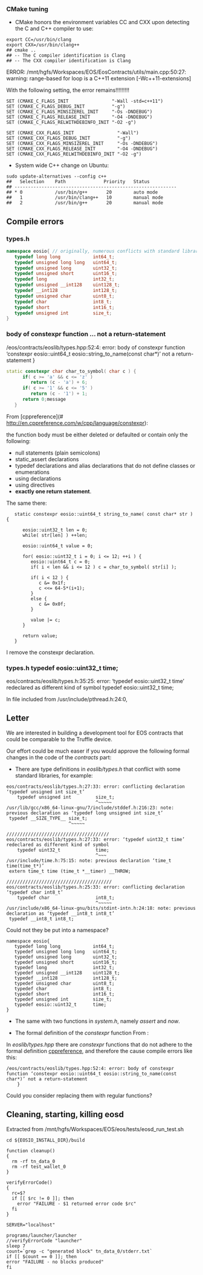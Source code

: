 ### CMake tuning
* CMake honors the environment variables CC and CXX upon detecting the C and C++ compiler to use:
```
export CC=/usr/bin/clang
export CXX=/usr/bin/clang++
## cmake ..
## -- The C compiler identification is Clang
## -- The CXX compiler identification is Clang

```
ERROR: 
/mnt/hgfs/Workspaces/EOS/EosContracts/utils/main.cpp:50:27: warning: range-based for loop is a C++11 extension [-Wc++11-extensions]

With the following setting, the error remains!!!!!!!!!
```
SET (CMAKE_C_FLAGS_INIT                "-Wall -std=c++11")
SET (CMAKE_C_FLAGS_DEBUG_INIT          "-g")
SET (CMAKE_C_FLAGS_MINSIZEREL_INIT     "-Os -DNDEBUG")
SET (CMAKE_C_FLAGS_RELEASE_INIT        "-O4 -DNDEBUG")
SET (CMAKE_C_FLAGS_RELWITHDEBINFO_INIT "-O2 -g")

SET (CMAKE_CXX_FLAGS_INIT                "-Wall")
SET (CMAKE_CXX_FLAGS_DEBUG_INIT          "-g")
SET (CMAKE_CXX_FLAGS_MINSIZEREL_INIT     "-Os -DNDEBUG")
SET (CMAKE_CXX_FLAGS_RELEASE_INIT        "-O4 -DNDEBUG")
SET (CMAKE_CXX_FLAGS_RELWITHDEBINFO_INIT "-O2 -g")
```
* System wide C++ change on Ubuntu:
```
sudo update-alternatives --config c++
##   Selection    Path              Priority   Status
## ------------------------------------------------------------
## * 0            /usr/bin/g++       20        auto mode
##   1            /usr/bin/clang++   10        manual mode
##   2            /usr/bin/g++       20        manual mode
```
## Compile errors

### types.h
```cpp
namespace eosio{ // originally, numerous conflicts with standard libraries.
   typedef long long            int64_t;
   typedef unsigned long long   uint64_t;
   typedef unsigned long        uint32_t;
   typedef unsigned short       uint16_t; 
   typedef long                 int32_t;
   typedef unsigned __int128    uint128_t;
   typedef __int128             int128_t;
   typedef unsigned char        uint8_t;
   typedef char                 int8_t;
   typedef short                int16_t;
   typedef unsigned int         size_t;
}
```


### body of constexpr function ... not a return-statement

/eos/contracts/eoslib/types.hpp:52:4: error: body of constexpr function ‘constexpr eosio::uint64_t eosio::string_to_name(const char*)’ not a return-statement
    }

```cpp
static constexpr char char_to_symbol( char c ) {
      if( c >= 'a' && c <= 'z' )
         return (c - 'a') + 6;
      if( c >= '1' && c <= '5' )
         return (c - '1') + 1;
      return 0;message
   }
```

From [cppreference](# http://en.cppreference.com/w/cpp/language/constexpr):

the function body must be either deleted or defaulted or contain only the following:
* null statements (plain semicolons)
* static_assert declarations
* typedef declarations and alias declarations that do not define classes or enumerations
* using declarations
* using directives
* **exactly one return statement**.

The same there:
```
   static constexpr eosio::uint64_t string_to_name( const char* str ) {

      eosio::uint32_t len = 0;
      while( str[len] ) ++len;

      eosio::uint64_t value = 0;

      for( eosio::uint32_t i = 0; i <= 12; ++i ) {
         eosio::uint64_t c = 0;
         if( i < len && i <= 12 ) c = char_to_symbol( str[i] );

         if( i < 12 ) {
            c &= 0x1f;
            c <<= 64-5*(i+1);
         }
         else {
            c &= 0x0f;
         }

         value |= c;
      }

      return value;
   }
```
I remove the constexpr declaration.

### types.h typedef eosio::uint32_t time;

eos/contracts/eoslib/types.h:35:25: error: ‘typedef eosio::uint32_t time’ 
redeclared as different kind of symbol
 typedef eosio::uint32_t time;

In file included from /usr/include/pthread.h:24:0,



## Letter

We are interested in building a development tool for EOS contracts that could be comparable to the Truffle device.

Our effort could be much easer if you would approve the following formal changes in the code of the *contracts* part:

* There are type definitions in *eoslib/types.h* that conflict with some standard libraries, for example:

```
eos/contracts/eoslib/types.h:27:33: error: conflicting declaration ‘typedef unsigned int size_t’
    typedef unsigned int         size_t;
                                 ^~~~~~
/usr/lib/gcc/x86_64-linux-gnu/7/include/stddef.h:216:23: note: previous declaration as ‘typedef long unsigned int size_t’
 typedef __SIZE_TYPE__ size_t;
                       ^~~~~~

//////////////////////////////////////
eos/contracts/eoslib/types.h:27:33: error: ‘typedef uint32_t time’ redeclared as different kind of symbol
    typedef uint32_t             time;
                                 ^~~~
/usr/include/time.h:75:15: note: previous declaration ‘time_t time(time_t*)’
 extern time_t time (time_t *__timer) __THROW;                       

///////////////////////////////////////
eos/contracts/eoslib/types.h:25:33: error: conflicting declaration ‘typedef char int8_t’
    typedef char                 int8_t;
                                 ^~~~~~
/usr/include/x86_64-linux-gnu/bits/stdint-intn.h:24:18: note: previous declaration as ‘typedef __int8_t int8_t’
 typedef __int8_t int8_t;
```

Could not they be put into a namespace?
```
namespace eosio{
   typedef long long            int64_t;
   typedef unsigned long long   uint64_t;
   typedef unsigned long        uint32_t;
   typedef unsigned short       uint16_t; 
   typedef long                 int32_t;
   typedef unsigned __int128    uint128_t;
   typedef __int128             int128_t;
   typedef unsigned char        uint8_t;
   typedef char                 int8_t;
   typedef short                int16_t;
   typedef unsigned int         size_t;
   typedef eosio::uint32_t      time;
}
```
* The same with two functions in *system.h*, namely *assert* and *now*.

* The formal definition of the *constexpr* function From :

In *eoslib/types.hpp* there are *constexpr* functions that do not adhere to the formal definition [cppreference](#http://en.cppreference.com/w/cpp/language/constexpr), and therefore the cause compile errors like this:
```
/eos/contracts/eoslib/types.hpp:52:4: error: body of constexpr function ‘constexpr eosio::uint64_t eosio::string_to_name(const char*)’ not a return-statement
    }
```
Could you consider replacing them with regular functions?

## Cleaning, starting, killing eosd

Extracted from /mnt/hgfs/Workspaces/EOS/eos/tests/eosd_run_test.sh

```
cd ${EOSIO_INSTALL_DIR}/build

function cleanup()
{
  rm -rf tn_data_0
  rm -rf test_wallet_0
}

verifyErrorCode()
{
  rc=$?
  if [[ $rc != 0 ]]; then
    error "FAILURE - $1 returned error code $rc"
  fi
}

SERVER="localhost"

programs/launcher/launcher
//verifyErrorCode "launcher"
sleep 7
count=`grep -c "generated block" tn_data_0/stderr.txt`
if [[ $count == 0 ]]; then
error "FAILURE - no blocks produced"
fi
```

